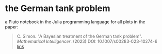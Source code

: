 # the German tank problem

a Pluto notebook in the Julia programming language for all plots in the paper:

> C. Simon. "A Bayesian treatment of the German tank problem". _Mathematical Intelligencer_. (2023) DOI: 10.1007/s00283-023-10274-6 [link](https://link.springer.com/article/10.1007/s00283-023-10274-6)
